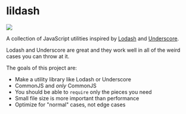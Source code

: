 lildash
=======

[![](https://travis-ci.org/EvanHahn/lildash.svg)](https://travis-ci.org/EvanHahn/lildash)

A collection of JavaScript utilities inspired by [Lodash](https://lodash.com/) and [Underscore](http://underscorejs.org/).

Lodash and Underscore are great and they work well in all of the weird cases you can throw at it.

The goals of this project are:

- Make a utility library like Lodash or Underscore
- CommonJS and _only_ CommonJS
- You should be able to `require` only the pieces you need
- Small file size is more important than performance
- Optimize for "normal" cases, not edge cases
